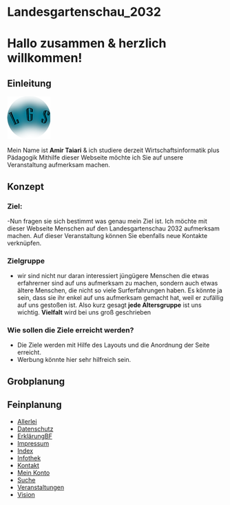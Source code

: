 # Landesgartenschau_2032



# Hallo zusammen & herzlich willkommen!

## Einleitung

![This is an image](/image/Logo.png)

Mein Name ist **Amir Taiari** & ich studiere derzeit Wirtschaftsinformatik plus Pädagogik
Mithilfe dieser Webseite möchte ich Sie auf unsere Veranstaltung aufmerksam machen.

## Konzept
### Ziel:
-Nun fragen sie sich bestimmt was genau mein Ziel ist. Ich möchte mit dieser Webseite Menschen auf den Landesgartenschau 2032 aufmerksam machen. Auf dieser Veranstaltung können Sie ebenfalls neue Kontakte verknüpfen.

### Zielgruppe
- wir sind nicht nur daran interessiert jüngügere Menschen die etwas erfahrerner sind auf uns aufmerksam zu machen, sondern auch etwas ältere Menschen, die nicht so viele Surferfahrungen haben. Es könnte ja sein, dass sie ihr enkel auf uns aufmerksam gemacht hat, weil er zufällig auf uns gestoßen ist. Also kurz gesagt **jede Altersgruppe** ist uns wichtig. **Vielfalt** wird bei uns groß geschrieben
### Wie sollen die Ziele erreicht werden?

- Die Ziele werden mit Hilfe des Layouts und die Anordnung der Seite erreicht. 
- Werbung könnte hier sehr hilfreich sein. 


## Grobplanung 


## Feinplanung
- [Allerlei](doc/allerlei.md) 
- [Datenschutz](doc/datenschutz.md)
- [ErklärungBF](doc/erklaerungBF.md)
- [Impressum](doc/impressum.md)
- [Index](doc/index.md)
- [Infothek](doc/infothek.md)
- [Kontakt](doc/kontakt.md)
- [Mein Konto](doc/meinKonto.md)
- [Suche](doc/suche.md)
- [Veranstaltungen](doc/veranstaltungen.md)
- [Vision](doc/vision.md)
